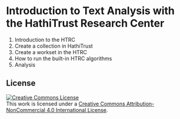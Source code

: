 # Introduction to Text Analysis with the HathiTrust Research Center
1. Introduction to the HTRC
2. Create a collection in HathiTrust
3. Create a workset in the HTRC
4. How to run the built-in HTRC algorithms
5. Analysis

## License
<a rel="license" href="http://creativecommons.org/licenses/by-nc/4.0/"><img alt="Creative Commons License" style="border-width:0" src="https://i.creativecommons.org/l/by-nc/4.0/88x31.png" /></a><br />This work is licensed under a <a rel="license" href="http://creativecommons.org/licenses/by-nc/4.0/">Creative Commons Attribution-NonCommercial 4.0 International License</a>.